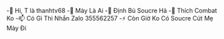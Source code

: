 -👋 Hi, T là thanhtv68
-👀 Mày Là Ai
-🌱 Định Bú Soucre Hả
-💞️ Thích Combat Ko
-📫 Có Gì Thì Nhắn Zalo 355562257
-⚡ Còn Giờ Ko Có Soucre Cút Mẹ Mày Đi

<!---
AnDepZaiHub/AnDepZaiHub is a ✨ special ✨ repository because its `README.md` (this file) appears on your GitHub profile.
You can click the Preview link to take a look at your changes.
--->
